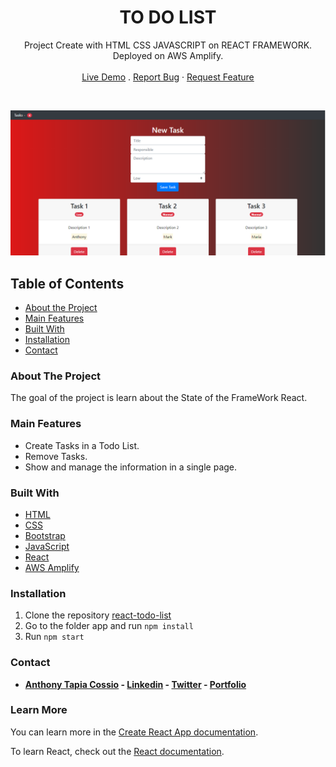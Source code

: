 <p align="center">
  <h1 align="center">TO DO LIST</h1>

  <p align="center">
    Project Create with HTML CSS JAVASCRIPT on REACT FRAMEWORK. Deployed on AWS Amplify.
    <br>
    <br>
    <a href="https://develop.d1ss6tgj7pmiqj.amplifyapp.com" target="_blank">Live Demo</a>
    .
    <a href="https://github.com/AnthonyTC89/react-todo-list/issues">Report Bug</a>
    ·
    <a href="https://github.com/AnthonyTC89/react-todo-list/issues">Request Feature</a>
  </p>
  <br>
</p>

  ![Screenshot](/screenshots/01.png)

<!-- TABLE OF CONTENTS -->
## Table of Contents

* [About the Project](#about-the-project)
* [Main Features](#main-features)
* [Built With](#built-with)
* [Installation](#installation)
* [Contact](#Contact)

<!-- ABOUT THE PROJECT -->
### About The Project

The goal of the project is learn about the State of the FrameWork React.

### Main Features

* Create Tasks in a Todo List.
* Remove Tasks.
* Show and manage the information in a single page. 

### Built With

* [HTML](https://www.w3.org/html/)
* [CSS](https://www.w3.org/Style/CSS/)
* [Bootstrap](https://getbootstrap.com/)
* [JavaScript](https://www.javascript.com/)
* [React](https://reactjs.org/)
* [AWS Amplify](https://docs.aws.amazon.com/amplify/latest/userguide/welcome.html)

### Installation

  1. Clone the repository [react-todo-list](https://github.com/AnthonyTC89/react-todo-list)
  2. Go to the folder app and run `npm install`
  3. Run `npm start`

### Contact

* **[Anthony Tapia Cossio](https://github.com/AnthonyTC89) - [Linkedin](linkedin.com/in/anthony-tapia-cossio) - [Twitter](https://twitter.com/ptonypTC) - [Portfolio](https://portfolio-anthony.herokuapp.com/)**

### Learn More

You can learn more in the [Create React App documentation](https://facebook.github.io/create-react-app/docs/getting-started).

To learn React, check out the [React documentation](https://reactjs.org/).